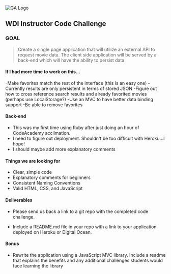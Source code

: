 ![GA Logo](https://raw.github.com/generalassembly/ga-ruby-on-rails-for-devs/master/images/ga.png)

## WDI Instructor Code Challenge

### GOAL 

> Create a single page application that will utilize an external API to request movie data. The client side application will be served by a back-end which will have the ability to persist data.

#### If I had more time to work on this...

-Make favorites match the rest of the interface (this is an easy one)
-Currently results are only persistent in terms of stored JSON
-Figure out how to cross reference search results and already favorited movies (perhaps use LocalStorage?)
-Use an MVC to have better data binding support
-Be able to remove favorites

#### Back-end

- This was my first time using Ruby after just doing an hour of CodeAcademy acclimation.
- I need to figure out deployment. Shouldn't be too difficult with Heroku...I hope!
- I should maybe add more explanatory comments

#### Things we are looking for

- Clear, simple code
- Explanatory comments for beginners
- Consistent Naming Conventions
- Valid HTML, CSS, and JavaScript

#### Deliverables

- Please send us back a link to a git repo with the completed code challenge. 

- Include a README.md file in your repo with a link to your application deployed on Heroku or Digital Ocean.

#### Bonus

- Rewrite the application using a JavaScript MVC library. Include a readme that explains the benefits and any additional challenges students would face learning the library

